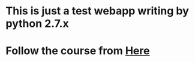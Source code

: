 # This is just a test webapp writing by python 2.7.x
# Follow the course from [Here](http://www.liaoxuefeng.com)
